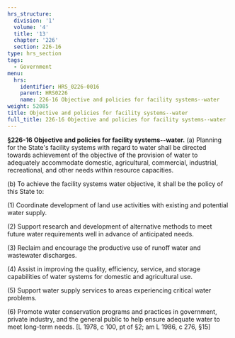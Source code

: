 ```yaml
---
hrs_structure:
  division: '1'
  volume: '4'
  title: '13'
  chapter: '226'
  section: 226-16
type: hrs_section
tags:
  - Government
menu:
  hrs:
    identifier: HRS_0226-0016
    parent: HRS0226
    name: 226-16 Objective and policies for facility systems--water
weight: 52085
title: Objective and policies for facility systems--water
full_title: 226-16 Objective and policies for facility systems--water
---
```

**§226-16 Objective and policies for facility systems--water.** (a) Planning for the State's facility systems with regard to water shall be directed towards achievement of the objective of the provision of water to adequately accommodate domestic, agricultural, commercial, industrial, recreational, and other needs within resource capacities.

(b) To achieve the facility systems water objective, it shall be the policy of this State to:

(1) Coordinate development of land use activities with existing and potential water supply.

(2) Support research and development of alternative methods to meet future water requirements well in advance of anticipated needs.

(3) Reclaim and encourage the productive use of runoff water and wastewater discharges.

(4) Assist in improving the quality, efficiency, service, and storage capabilities of water systems for domestic and agricultural use.

(5) Support water supply services to areas experiencing critical water problems.

(6) Promote water conservation programs and practices in government, private industry, and the general public to help ensure adequate water to meet long-term needs. [L 1978, c 100, pt of §2; am L 1986, c 276, §15]